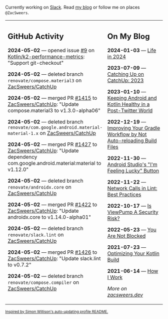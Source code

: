Currently working on [Slack](https://slack.com/). Read [my blog](https://zacsweers.dev/) or follow me on places `@ZacSweers`.

<table><tr><td valign="top" width="60%">

## GitHub Activity
<!-- githubActivity starts -->
**2024-05-02** — opened issue [#9](https://github.com/Kotlin/k2-performance-metrics/issues/9) on [Kotlin/k2-performance-metrics](https://github.com/Kotlin/k2-performance-metrics): "Support git-checkout"

**2024-05-02** — deleted branch `renovate/compose.material3` on [ZacSweers/CatchUp](https://github.com/ZacSweers/CatchUp)

**2024-05-02** — merged PR [#1415](https://github.com/ZacSweers/CatchUp/pull/1415) to [ZacSweers/CatchUp](https://github.com/ZacSweers/CatchUp): "Update compose.material3 to v1.3.0-alpha06"

**2024-05-02** — deleted branch `renovate/com.google.android.material-material-1.x` on [ZacSweers/CatchUp](https://github.com/ZacSweers/CatchUp)

**2024-05-02** — merged PR [#1427](https://github.com/ZacSweers/CatchUp/pull/1427) to [ZacSweers/CatchUp](https://github.com/ZacSweers/CatchUp): "Update dependency com.google.android.material:material to v1.12.0"

**2024-05-02** — deleted branch `renovate/androidx.core` on [ZacSweers/CatchUp](https://github.com/ZacSweers/CatchUp)

**2024-05-02** — merged PR [#1422](https://github.com/ZacSweers/CatchUp/pull/1422) to [ZacSweers/CatchUp](https://github.com/ZacSweers/CatchUp): "Update androidx.core to v1.14.0-alpha01"

**2024-05-02** — deleted branch `renovate/slack.lint` on [ZacSweers/CatchUp](https://github.com/ZacSweers/CatchUp)

**2024-05-02** — merged PR [#1426](https://github.com/ZacSweers/CatchUp/pull/1426) to [ZacSweers/CatchUp](https://github.com/ZacSweers/CatchUp): "Update slack.lint to v0.7.2"

**2024-05-02** — deleted branch `renovate/compose.compiler` on [ZacSweers/CatchUp](https://github.com/ZacSweers/CatchUp)
<!-- githubActivity ends -->
</td><td valign="top" width="40%">

## On My Blog
<!-- blog starts -->
**2024-01-03** — [Life in 2024](https://www.zacsweers.dev/life-in-2024/)

**2023-07-09** — [Catching Up on CatchUp: 2023](https://www.zacsweers.dev/catching-up-on-catchup-2023/)

**2023-01-10** — [Keeping Android and Kotlin Healthy in a Post-Twitter World](https://www.zacsweers.dev/keeping-android-healthy/)

**2022-12-19** — [Improving Your Gradle Workflow by Not Auto-reloading Build Files](https://www.zacsweers.dev/improving-your-workflow-by-not-auto-reloading-build-files/)

**2022-11-30** — [Android Studio's "I'm Feeling Lucky" Button](https://www.zacsweers.dev/android-studios-im-feeling-lucky-button/)

**2022-11-22** — [Network Calls in Lint: Best Practices](https://www.zacsweers.dev/network-calls-in-lint-best-practices/)

**2022-10-17** — [Is ViewPump A Security Risk?](https://www.zacsweers.dev/is-viewpump-a-security-risk/)

**2022-05-23** — [You Are Not Blocked](https://www.zacsweers.dev/you-are-not-blocked/)

**2021-07-23** — [Optimizing Your Kotlin Build](https://www.zacsweers.dev/optimizing-your-kotlin-build/)

**2021-06-14** — [How I Work](https://www.zacsweers.dev/how-i-work/)
<!-- blog ends -->
_More on [zacsweers.dev](https://zacsweers.dev/)_
</td></tr></table>

<sub><a href="https://simonwillison.net/2020/Jul/10/self-updating-profile-readme/">Inspired by Simon Willison's auto-updating profile README.</a></sub>